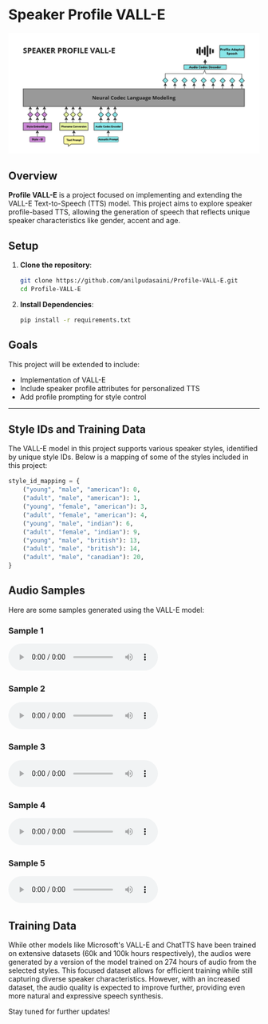 #  Speaker Profile VALL-E

![Speaker Profile VALLE](images/valle.jpg)

## Overview

**Profile VALL-E** is a project focused on implementing and extending the VALL-E Text-to-Speech (TTS) model. This project aims to explore speaker profile-based TTS, allowing the generation of speech that reflects unique speaker characteristics like gender, accent and age.

## Setup

1. **Clone the repository**:
    ```bash
    git clone https://github.com/anilpudasaini/Profile-VALL-E.git
    cd Profile-VALL-E
    ```

2. **Install Dependencies**:
    ```bash
    pip install -r requirements.txt
    ```

## Goals

This project will be extended to include:
- Implementation of VALL-E
- Include speaker profile attributes for personalized TTS
- Add profile prompting for style control

---

## Style IDs and Training Data

The VALL-E model in this project supports various speaker styles, identified by unique style IDs. Below is a mapping of some of the styles included in this project:

```python
style_id_mapping = {
    ("young", "male", "american"): 0,
    ("adult", "male", "american"): 1,
    ("young", "female", "american"): 3,
    ("adult", "female", "american"): 4,
    ("young", "male", "indian"): 6,
    ("adult", "female", "indian"): 9,
    ("young", "male", "british"): 13,
    ("adult", "male", "british"): 14,
    ("adult", "male", "canadian"): 20,
}
```

## Audio Samples

Here are some samples generated using the VALL-E model:

### Sample 1
<audio controls>
  <source src="sample_audios/0_style_id_9.wav" type="audio/mpeg">
  Style_id = 9, "Today is a beautiful day and i hope you are feeling great"
</audio>

### Sample 2
<audio controls>
  <source src="sample_audios/0_style_id_4.wav" type="audio/mpeg">
  Style_id = 4, "Paris is known for its eiffle tower."
</audio>

### Sample 3
<audio controls>
  <source src="sample_audios/2_style_id_20.wav" type="audio/mpeg">
  Style_id = 20, "Ice-cream is sweet and cold."
</audio>

### Sample 4
<audio controls>
  <source src="/home/anil/valle/valle/sample_audios/3_style_id_14.wav" type="audio/mpeg">
  Style_id = 14, "I love my partner and I hope she loves me."
</audio>

### Sample 5
<audio controls>
  <source src="/home/anil/valle/valle/sample_audios/5_style_id_1.wav" type="audio/mpeg">
  Style_id = 1, "Earth orbits around the sun and rotates on its axis."
</audio>

## Training Data
While other models like Microsoft's VALL-E and ChatTTS have been trained on extensive datasets (60k and 100k hours respectively), the audios were generated by a version of the model trained on 274 hours of audio from the selected styles. This focused dataset allows for efficient training while still capturing diverse speaker characteristics. However, with an increased dataset, the audio quality is expected to improve further, providing even more natural and expressive speech synthesis.


Stay tuned for further updates!

